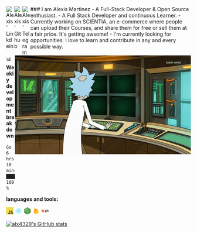 <a href="https://www.linkedin.com/in/alxmartinezr/">
  <img align="left" alt="Alexis' Linkdein" width="22px" src="https://cdn.jsdelivr.net/npm/simple-icons@v3/icons/linkedin.svg" />
</a>
<a href="https://github.com/alx4329">
  <img align="left" alt="Alexis' Github" width="22px" src="https://cdn.jsdelivr.net/npm/simple-icons@v3/icons/github.svg" />
</a>
<a href="https://t.me/alxmrtr">
  <img align="left" alt="Alexis' Telegram" width="22px" src="https://cdn.jsdelivr.net/npm/simple-icons@v3/icons/telegram.svg" />
</a>
<img align="right" alt="GIF" src="https://github.com/darshan-jain/darshan-jain/blob/master/rick.gif" />
### I am Alexis Martinez
- A Full-Stack Developer & Open Source enthusiast.
- A Full Stack Developer and continuous Learner. 
- Currently working on SCIENTIA, an e-commerce where people can upload their Courses, and share them for free or sell them at a fair price. It's getting awsome! 
- I'm currently looking for opportunities. I love to learn and contribute in any and every possible way.



📊 **Weekly development breakdown**
<!--START_SECTION:waka-->
```text
Go   6 hrs 10 mins   █████████████████████████   100.00 % 
```
<!--END_SECTION:waka-->
**languages and tools:**  

<code><img height="20" src="https://raw.githubusercontent.com/github/explore/80688e429a7d4ef2fca1e82350fe8e3517d3494d/topics/javascript/javascript.png"></code>
<code><img height="20" src="https://raw.githubusercontent.com/github/explore/80688e429a7d4ef2fca1e82350fe8e3517d3494d/topics/react/react.png"></code>
<code><img height="20" src="https://raw.githubusercontent.com/github/explore/80688e429a7d4ef2fca1e82350fe8e3517d3494d/topics/nodejs/nodejs.png"></code>
<code><img height="20" src="https://raw.githubusercontent.com/github/explore/80688e429a7d4ef2fca1e82350fe8e3517d3494d/topics/firebase/firebase.png"></code>
<code><img height="20" src="https://raw.githubusercontent.com/github/explore/80688e429a7d4ef2fca1e82350fe8e3517d3494d/topics/git/git.png"></code>

[![alx4329's GitHub stats](https://github-readme-stats.vercel.app/api?username=alx4329&bg_color=#000000)](https://github.com/anuraghazra/github-readme-stats)
